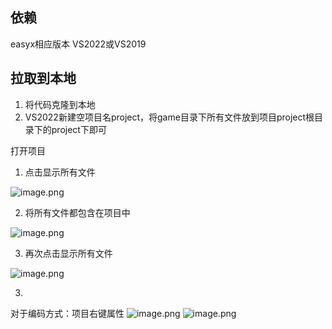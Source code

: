 ## 依赖
easyx相应版本
VS2022或VS2019

## 拉取到本地

1. 将代码克隆到本地
2. VS2022新建空项目名project，将game目录下所有文件放到项目project根目录下的project下即可

打开项目

1.  点击显示所有文件

![image.png](https://cdn.nlark.com/yuque/0/2024/png/38890709/1706895721396-4090b502-b596-4fd1-af43-9f3e28cab250.png#averageHue=%232b2a29&clientId=u25a66d9f-eb34-4&from=paste&height=208&id=ubc3dd2f7&originHeight=260&originWidth=455&originalType=binary&ratio=1.25&rotation=0&showTitle=false&size=19150&status=done&style=none&taskId=uba889b22-1f56-4f9a-a7e7-b1ea671d3f3&title=&width=364)

2. 将所有文件都包含在项目中

![image.png](https://cdn.nlark.com/yuque/0/2024/png/38890709/1706895784108-2f18dd1d-2b1a-47c1-9db7-4afa821dcdb2.png#averageHue=%232c2c2b&clientId=u25a66d9f-eb34-4&from=paste&height=529&id=u71063597&originHeight=661&originWidth=554&originalType=binary&ratio=1.25&rotation=0&showTitle=false&size=52777&status=done&style=none&taskId=ue0fb60af-ab2d-4f57-9a11-23a29190ccf&title=&width=443.2)

3.  再次点击显示所有文件

![image.png](https://cdn.nlark.com/yuque/0/2024/png/38890709/1706895824298-a865aa11-39d4-4dda-9e6f-dc0110639c5c.png#averageHue=%23282827&clientId=u25a66d9f-eb34-4&from=paste&height=310&id=ub15944fb&originHeight=388&originWidth=416&originalType=binary&ratio=1.25&rotation=0&showTitle=false&size=22503&status=done&style=none&taskId=u68eb8c2d-f5b1-4248-9441-d4a5c954a31&title=&width=332.8)

3. 


对于编码方式：项目右键属性
![image.png](https://cdn.nlark.com/yuque/0/2024/png/38890709/1706895993943-3b2ef2cb-e4f7-4234-a4bf-1a806c8080a3.png#averageHue=%23f0efed&clientId=u25a66d9f-eb34-4&from=paste&height=536&id=u714db05e&originHeight=670&originWidth=990&originalType=binary&ratio=1.25&rotation=0&showTitle=false&size=72144&status=done&style=none&taskId=ud06e88a8-1b6d-4f1d-80ba-78a5ed5e39e&title=&width=792)
![image.png](https://cdn.nlark.com/yuque/0/2024/png/38890709/1706896014763-519617c6-58c3-4ec4-ba14-36c312a9580d.png#averageHue=%23eeedec&clientId=u25a66d9f-eb34-4&from=paste&height=554&id=u392a9d55&originHeight=693&originWidth=977&originalType=binary&ratio=1.25&rotation=0&showTitle=false&size=81599&status=done&style=none&taskId=ud4fd890e-d490-45e0-a157-b82c306fc28&title=&width=781.6)
